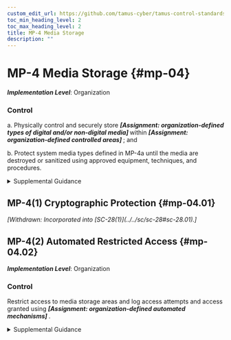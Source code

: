 ```yaml
---
custom_edit_url: https://github.com/tamus-cyber/tamus-control-standards/tree/main/content/tamus.edu/TAMUS_profile.xml
toc_min_heading_level: 2
toc_max_heading_level: 2
title: MP-4 Media Storage
description: ""
---
```


# MP-4 Media Storage {#mp-04}

_**Implementation Level**_: Organization

### Control

a. Physically control and securely store <strong> <em>[Assignment: organization-defined types of digital and/or non-digital media]</em> </strong> within <strong> <em>[Assignment: organization-defined controlled areas]</em> </strong> ; and

b. Protect system media types defined in MP-4a until the media are destroyed or sanitized using approved equipment, techniques, and procedures.

<details>
  <summary>Supplemental Guidance</summary>

System media includes digital and non-digital media. Digital media includes flash drives, diskettes, magnetic tapes, external or removable hard disk drives (e.g., solid state, magnetic), compact discs, and digital versatile discs. Non-digital media includes paper and microfilm. Physically controlling stored media includes conducting inventories, ensuring procedures are in place to allow individuals to check out and return media to the library, and maintaining accountability for stored media. Secure storage includes a locked drawer, desk, or cabinet or a controlled media library. The type of media storage is commensurate with the security category or classification of the information on the media. Controlled areas are spaces that provide physical and procedural controls to meet the requirements established for protecting information and systems. Fewer controls may be needed for media that contains information determined to be in the public domain, publicly releasable, or have limited adverse impacts on organizations, operations, or individuals if accessed by other than authorized personnel. In these situations, physical access controls provide adequate protection.

</details>

## MP-4(1) Cryptographic Protection {#mp-04.01}


<prop xmlns="http://csrc.nist.gov/ns/oscal/1.0" name="status" value="withdrawn">
               <em>[Withdrawn: Incorporated into [SC-28(1)](../../sc/sc-28#sc-28.01).]</em>
            </prop>
            

## MP-4(2) Automated Restricted Access {#mp-04.02}

_**Implementation Level**_: Organization

### Control

Restrict access to media storage areas and log access attempts and access granted using <strong> <em>[Assignment: organization-defined automated mechanisms]</em> </strong>.

<details>
  <summary>Supplemental Guidance</summary>

Automated mechanisms include keypads, biometric readers, or card readers on the external entries to media storage areas.

</details>

